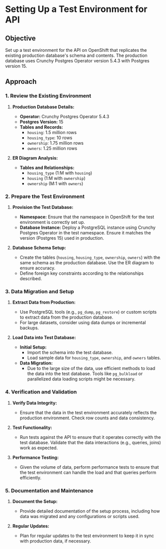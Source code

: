 # Setting Up a Test Environment for API

## Objective

Set up a test environment for the API on OpenShift that replicates the existing production database's schema and contents. The production database uses Crunchy Postgres Operator version 5.4.3 with Postgres version 15.

## Approach

### 1. **Review the Existing Environment**

1. **Production Database Details:**

   - **Operator:** Crunchy Postgres Operator 5.4.3
   - **Postgres Version:** 15
   - **Tables and Records:**
     - `housing`: 1.5 million rows
     - `housing_type`: 10 rows
     - `ownership`: 1.75 million rows
     - `owners`: 1.25 million rows
2. **ER Diagram Analysis:**

   - **Tables and Relationships:**
     - `housing_type` (1:M with `housing`)
     - `housing` (1:M with `ownership`)
     - `ownership` (M:1 with `owners`)

### 2. **Prepare the Test Environment**

1. **Provision the Test Database:**

   - **Namespace:** Ensure that the namespace in OpenShift for the test environment is correctly set up.
   - **Database Instance:** Deploy a PostgreSQL instance using Crunchy Postgres Operator in the test namespace. Ensure it matches the version (Postgres 15) used in production.
2. **Database Schema Setup:**

   - Create the tables (`housing`, `housing_type`, `ownership`, `owners`) with the same schema as the production database. Use the ER diagram to ensure accuracy.
   - Define foreign key constraints according to the relationships described.

### 3. **Data Migration and Setup**

1. **Extract Data from Production:**

   - Use PostgreSQL tools (e.g., `pg_dump`, `pg_restore`) or custom scripts to extract data from the production database.
   - For large datasets, consider using data dumps or incremental backups.
2. **Load Data into Test Database:**

   - **Initial Setup:**
     - Import the schema into the test database.
     - Load sample data for `housing_type`, `ownership`, and `owners` tables.
   - **Data Migration:**
     - Due to the large size of the data, use efficient methods to load the data into the test database. Tools like `pg_bulkload` or parallelized data loading scripts might be necessary.

### 4. **Verification and Validation**

1. **Verify Data Integrity:**

   - Ensure that the data in the test environment accurately reflects the production environment. Check row counts and data consistency.
2. **Test Functionality:**

   - Run tests against the API to ensure that it operates correctly with the test database. Validate that the data interactions (e.g., queries, joins) work as expected.
3. **Performance Testing:**

   - Given the volume of data, perform performance tests to ensure that the test environment can handle the load and that queries perform efficiently.

### 5. **Documentation and Maintenance**

1. **Document the Setup:**

   - Provide detailed documentation of the setup process, including how data was migrated and any configurations or scripts used.
2. **Regular Updates:**

   - Plan for regular updates to the test environment to keep it in sync with production data, if necessary.
